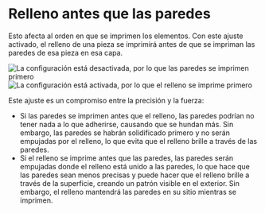 Relleno antes que las paredes
====
Esto afecta al orden en que se imprimen los elementos. Con este ajuste activado, el relleno de una pieza se imprimirá antes de que se impriman las paredes de esa pieza en esa capa.

<!--screenshot {
"image_path": "infill_before_walls_disabled.gif",
"models": [
    {
        "script": "cube.scad",
        "transformation": ["scale(0.25)"]
    }
],
"camera_position": [0, 0, 100],
"settings": {
    "top_layers": 0,
    "infill_before_walls": false
},
"layer": 162,
"line": [0, 1, 2, 3, 4, 7, 8, 9, 10, 12, 15, 18, 21, 24, 27],
"colours": 32,
"delay": 250
}-->
<!--screenshot {
"image_path": "infill_before_walls_enabled.gif",
"models": [
    {
        "script": "cube.scad",
        "transformation": ["scale(0.25)"]
    }
],
"camera_position": [0, 0, 100],
"settings": {
    "top_layers": 0,
    "infill_before_walls": true
},
"layer": 162,
"line": [0, 1, 4, 7, 10, 13, 16, 20, 21, 22, 23, 26, 27, 28, 29],
"colours": 32,
"delay": 250
}-->
![La configuración está desactivada, por lo que las paredes se imprimen primero](../images/infill_before_walls_disabled.gif)
![La configuración está activada, por lo que el relleno se imprime primero](../images/infill_before_walls_enabled.gif)

Este ajuste es un compromiso entre la precisión y la fuerza:
* Si las paredes se imprimen antes que el relleno, las paredes podrían no tener nada a lo que adherirse, causando que se hundan más. Sin embargo, las paredes se habrán solidificado primero y no serán empujadas por el relleno, lo que evita que el relleno brille a través de las paredes.
* Si el relleno se imprime antes que las paredes, las paredes serán empujadas donde el relleno está unido a las paredes, lo que hace que las paredes sean menos precisas y puede hacer que el relleno brille a través de la superficie, creando un patrón visible en el exterior. Sin embargo, el relleno mantendrá las paredes en su sitio mientras se imprimen.
